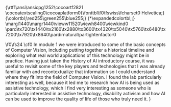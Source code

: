 {\rtf1\ansi\ansicpg1252\cocoartf2821
\cocoatextscaling0\cocoaplatform0{\fonttbl\f0\fswiss\fcharset0 Helvetica;}
{\colortbl;\red255\green255\blue255;}
{\*\expandedcolortbl;;}
\margl1440\margr1440\vieww11520\viewh8400\viewkind0
\pard\tx720\tx1440\tx2160\tx2880\tx3600\tx4320\tx5040\tx5760\tx6480\tx7200\tx7920\tx8640\pardirnatural\partightenfactor0

\f0\fs24 \cf0 In module 1 we were introduced to some of the basic concepts of Computer Vision, including putting together a historical timeline and exploring what real world applications of this technology might be in practice. Having just taken the History of AI introductory course, it was useful to revisit some of the key players and technologies that I was already familiar with and recontextualize that information so I could understand where they fit into the field of Computer Vision. I found the lab particularly interesting as well, because it led me to research how AI is being used as assistive technology, which I find very interesting as someone who is particularly interested in assistive technology, disability activism and how AI can be used to improve the quality of life of those who truly need it. }